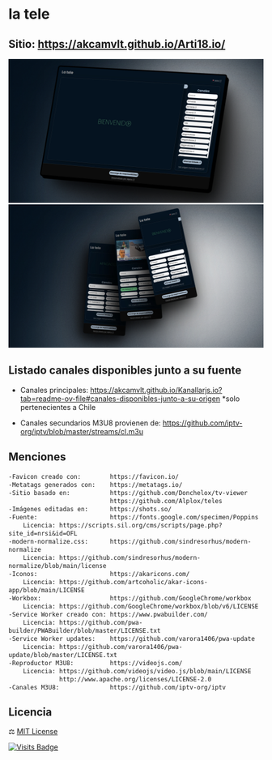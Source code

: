 # la tele

## Sitio: https://akcamvlt.github.io/Arti18.io/

[![](https://raw.githubusercontent.com/Alplox/la-tele/master/assets/img/Previews/shots_la_tele_v0-10.jpg)](https://akcamvlt.github.io/Arti18.io/)
[![](https://raw.githubusercontent.com/Alplox/la-tele/master/assets/img/Previews/shots_la_tele_movil_v0-10.jpg)](https://akcamvlt.github.io/Arti18.io/)

## Listado canales disponibles junto a su fuente
- Canales principales: https://akcamvlt.github.io/Kanallarjs.io?tab=readme-ov-file#canales-disponibles-junto-a-su-origen *solo pertenecientes a Chile

- Canales secundarios M3U8 provienen de: https://github.com/iptv-org/iptv/blob/master/streams/cl.m3u

## Menciones
```
-Favicon creado con:        https://favicon.io/
-Metatags generados con:    https://metatags.io/
-Sitio basado en:           https://github.com/Donchelox/tv-viewer
                            https://github.com/Alplox/teles
-Imágenes editadas en:      https://shots.so/
-Fuente:                    https://fonts.google.com/specimen/Poppins
    Licencia: https://scripts.sil.org/cms/scripts/page.php?site_id=nrsi&id=OFL
-modern-normalize.css:      https://github.com/sindresorhus/modern-normalize
    Licencia: https://github.com/sindresorhus/modern-normalize/blob/main/license
-Iconos:                    https://akaricons.com/
    Licencia: https://github.com/artcoholic/akar-icons-app/blob/main/LICENSE
-Workbox:                   https://github.com/GoogleChrome/workbox
    Licencia: https://github.com/GoogleChrome/workbox/blob/v6/LICENSE
-Service Worker creado con: https://www.pwabuilder.com/
    Licencia: https://github.com/pwa-builder/PWABuilder/blob/master/LICENSE.txt
-Service Worker updates:    https://github.com/varora1406/pwa-update
    Licencia: https://github.com/varora1406/pwa-update/blob/master/LICENSE.txt
-Reproductor M3U8:          https://videojs.com/      
    Licencia: https://github.com/videojs/video.js/blob/main/LICENSE          
              http://www.apache.org/licenses/LICENSE-2.0
-Canales M3U8:              https://github.com/iptv-org/iptv
```

## Licencia
⚖️ [MIT License](https://github.com/AkcaMvlt/Arti18.io/blob/main/LICENSE)

[![Visits Badge](https://badges.strrl.dev/visits/Alplox/la-tele)](https://badges.strrl.dev)